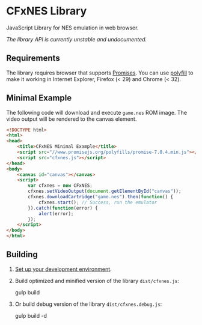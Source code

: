 # CFxNES Library

JavaScript Library for NES emulation in web browser.

*The library API is currently unstable and undocumented.*

## Requirements

The library requires browser that supports [Promises](https://promisesaplus.com/).
You can use [polyfill](https://www.promisejs.org/polyfills/promise-7.0.4.min.js)
to make it working in Internet Explorer, Firefox (< 29) and Chrome (< 32).

## Minimal Example

The following code will download and execute `game.nes` ROM image. 
The video output will be rendered to the canvas element.

``` html
<!DOCTYPE html>
<html>
<head>
    <title>CFxNES Minimal Example</title>
    <script src="//www.promisejs.org/polyfills/promise-7.0.4.min.js"></script>
    <script src="cfxnes.js"></script>
</head>
<body>
    <canvas id="canvas"></canvas>
    <script>
        var cfxnes = new CFxNES;
        cfxnes.setVideoOutput(document.getElementById("canvas"));
        cfxnes.downloadCartridge("game.nes").then(function() {
            cfxnes.start(); // Success, run the emulator
        }).catch(function(error) {
            alert(error);
        });
    </script>
</body>
</html>
```

## Building

1) [Set up your development environment](../docs/dev-environment.md).

2) Build optimized and minified version of the library `dist/cfxnes.js`:

    gulp build

3) Or build debug version of the library `dist/cfxnes.debug.js`:

    gulp build -d
